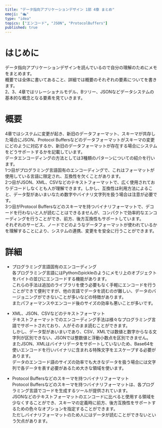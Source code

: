 ```yaml
---
title: "データ指向アプリケーションデザイン 1部 4章 まとめ"
emoji: "🛳"
type: "idea"
topics: ["エンコード", "JSON", "ProtocolBuffers"]
published: true
---
```

# はじめに
データ指向アプリケーションデザインを読んでいるので自分の理解のためにメモをまとめます。  
概要では全体に書いてあること、詳細では概要のそれぞれの要素についてを書きます。  
2、3、4章ではリレーショナルモデル、Bツリー、JSONなどデータシステムの基本的な概念となる要素を見ていきます。  

# 概要
4章ではシステムに変更が起き、新旧のデータフォーマット、スキーマが共存した場合にJSON、Protocol Buffersなどのデータフォーマットがスキーマの変更にどのように対応するか、新旧のデータフォーマットが存在する場合にシステムをどうサポートするかを記載しています。  
データエンコーディングの方法としては3種類のパターンについての紹介を行います。    
1つ目がプログラミング言語固有のエンコーディングで、これはフォーマットが使用している言語に限定され、互換性を欠くことがあります。  
2つ目がJSON、XML、CSVなどのテキストフォーマットで、広く使用されておりデコードしなくとも人が理解できます。しかし、互換性は利用方法によること、データ型があいまいなため数字やバイナリ文字列を扱う場合は注意が必要です。  
3つ目がProtocol Buffersなどのスキーマを持つバイナリフォーマットで、デコードを行わないと人が読むことはできるませんが、コンパクトで効率的なエンコーディングを行うことができ、前方、後方互換性もサポートしています。  
それぞれのサービス、ノードでどのようなデータフォーマットが使われているかを理解することにより、システムの連携、変更をを安全に行うことができます。

# 詳細
- プログラミング言語固有のエンコーディング  
各プログラミング言語にはPythonのpickleのようにメモリ上のオブジェクトをバイトの並びにエンコードする機能があります。  
これらの手法は追加のライブラリを使う必要もなく手軽にエンコードを行うことができて便利ですが、他の言語でデータを読むのが難しい、データのバージョニングができないことが多いなどの特徴があります。  
またパフォーマンスやエンコード後のサイズの効率も悪いことが多いです。  


- XML、JSON、CSVなどのテキストフォーマット  
テキストフォーマットでのエンコーディング手法は様々なプログラミング言語でサポートされており、人がそのまま読むことができます。  
しかし、データ型があいまいであり、CSV、XMLでは数値と数字からなる文字列が区別できない、JSONでは整数値と浮動小数点を区別できません。  
またJSON、XMLはバイナリデータをサポートしていないため、Base64を使いエンコードを行いバイナリに含まれる特殊文字をエスケープする必要があります。  
データのエンコード語のサイズの効率でも大きなデータを扱う場合には文字列で各データを表す必要があるため大きな領域を使います。  


- Protocol Buffersなどのスキーマを持つバイナリフォーマット  
Protocol Buffersなどのスキーマを持つバイナリフォーマットは、各プログラミング言語でコードを生成するツールが提供されています。  
JSONなどのテキストフォーマットのエンコードに比べると使用する領域を少なくすることができ、スキーマの定義時に前方、後方互換性をサポートするための色々なオプションを指定することができます。  
ただしバイナリフォーマットのため人にはデータが読むことができないという欠点があります。  


